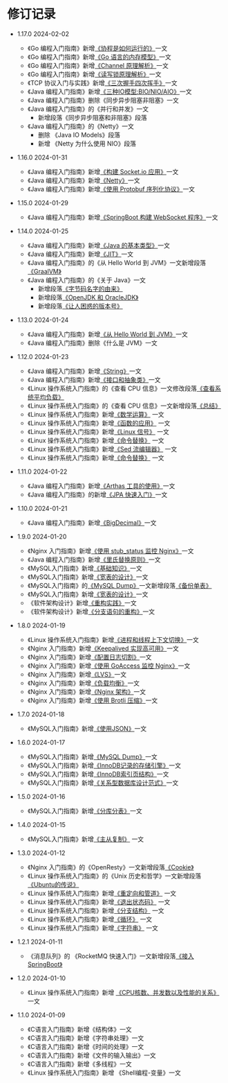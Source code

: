 # 修订记录

* 1.17.0 2024-02-02
  * 《Go 编程入门指南》新增[《协程是如何运行的》](https://go.doc.hacking.icu/how-the-coroutine-works.html)一文
  * 《Go 编程入门指南》新增[《Go 语言的内存模型》](https://go.doc.hacking.icu/go-memory-model.html)一文
  * 《Go 编程入门指南》新增[《Channel 原理解析》](https://go.doc.hacking.icu/how-channel-works.html)一文
  * 《Go 编程入门指南》新增[《读写锁原理解析》](https://go.doc.hacking.icu/rw-lock.html)一文
  * 《TCP 协议入门与实践》新增[《三次握手四次挥手》](https://tcp.doc.hacking.icu/handshake.html)一文
  * 《Java 编程入门指南》新增[《三种IO模型:BIO/NIO/AIO》](https://java.doc.hacking.icu/bio-nio-aio.html)一文
  * 《Java 编程入门指南》删除《同步异步阻塞非阻塞》一文
  * 《Java 编程入门指南》的《并行和并发》一文
    * 新增段落《同步异步阻塞和非阻塞》段落
  * 《Java 编程入门指南》的《Netty》一文
    * 删除 《Java IO Models》段落
    * 新增 《Netty 为什么使用 NIO》段落

* 1.16.0 2024-01-31
  * 《Java 编程入门指南》新增[《构建 Socket.io 应用》](https://java.doc.hacking.icu/socket-io.html)一文
  * 《Java 编程入门指南》新增[《Netty》](https://java.doc.hacking.icu/netty.html)一文
  * 《Java 编程入门指南》新增[《使用 Protobuf 序列化协议》](https://java.doc.hacking.icu/protobuf.html)一文

* 1.15.0 2024-01-29
  * 《Java 编程入门指南》新增[《SpringBoot 构建 WebSocket 程序》](https://java.doc.hacking.icu/use-websocket-in-springboot.html)一文

* 1.14.0 2024-01-25
  * 《Java 编程入门指南》新增[《Java 的基本类型》](https://java.doc.hacking.icu/java-primitive-data-types.html)一文
  * 《Java 编程入门指南》新增[《JIT》](https://java.doc.hacking.icu/jit.html)一文
  * 《Java 编程入门指南》的《从 Hello World 到 JVM》一文新增段落[《GraalVM》](https://java.doc.hacking.icu/how-a-single-line-of-java-code-executes.html#graal-vm)
  * 《Java 编程入门指南》的《关于 Java》一文
    * 新增段落[《字节码名字的由来》](https://java.doc.hacking.icu/override.html#bytecode)
    * 新增段落[《OpenJDK 和 OracleJDK》](https://java.doc.hacking.icu/override.html#difference-between-openjdk-and-oracle-jdk)
    * 新增段落[《让人困惑的版本号》](https://java.doc.hacking.icu/override.html#version)

* 1.13.0 2024-01-24
  * 《Java 编程入门指南》新增[《从 Hello World 到 JVM》](https://java.doc.hacking.icu/how-a-single-line-of-java-code-executes.html)一文
  * 《Java 编程入门指南》删除《什么是 JVM》一文

* 1.12.0 2024-01-23
  * 《Java 编程入门指南》新增[《String》](https://java.doc.hacking.icu/string.html)一文
  * 《Java 编程入门指南》新增[《接口和抽象类》](https://java.doc.hacking.icu/interface-and-abstract-class.html)一文
  * 《Linux 操作系统入门指南》的《查看 CPU 信息》一文修改段落[《查看系统平均负载》](https://linux.doc.hacking.icu/cpu-info.html#what-is-system-avg-load)
  * 《Linux 操作系统入门指南》的《查看 CPU 信息》一文新增段落[《总结》](https://linux.doc.hacking.icu/cpu-info.html#summary)
  * 《Linux 操作系统入门指南》新增[《数学运算》](https://linux.doc.hacking.icu/calc.html) 一文
  * 《Linux 操作系统入门指南》新增[《函数的应用》](https://linux.doc.hacking.icu/functions.html) 一文
  * 《Linux 操作系统入门指南》新增[《Linux 信号》](https://linux.doc.hacking.icu/signals.html) 一文
  * 《Linux 操作系统入门指南》新增[《命令替换》](https://linux.doc.hacking.icu/command-substitution.html) 一文
  * 《Linux 操作系统入门指南》新增[《Sed 流编辑器》](https://linux.doc.hacking.icu/sed.html) 一文
  * 《Linux 操作系统入门指南》新增[《命令替换》](https://linux.doc.hacking.icu/awk.html) 一文

* 1.11.0 2024-01-22
  * 《Java 编程入门指南》新增[《Arthas 工具的使用》](https://java.doc.hacking.icu/arthas.html)一文
  * 《Java 编程入门指南》的新增[《JPA 快速入门》](https://java.doc.hacking.icu/jpa-basic.html)一文

* 1.10.0 2024-01-21
  * 《Java 编程入门指南》新增[《BigDecimal》](https://java.doc.hacking.icu/bigdecimal.html#BigDecimal)一文

* 1.9.0 2024-01-20
  * 《Nginx 入门指南》新增[《使用 stub_status 监控 Nginx》](https://nginx.doc.hacking.icu/stub-status.html)一文
  * 《Java 编程入门指南》新增[《里氏替换原则》](https://java.doc.hacking.icu/lsp.html)一文
  * 《MySQL入门指南》新增[《基础知识》](https://mysql.doc.hacking.icu/basic.html)一文
  * 《MySQL入门指南》新增[《宽表的设计》](https://mysql.doc.hacking.icu/wide-table.html)一文
  * 《MySQL入门指南》的[《MySQL Dump》](https://mysql.doc.hacking.icu/basic.html)一文新增段落[《备份单表》](https://mysql.doc.hacking.icu/mysql-dump.html#backup-a-table)
  * 《MySQL入门指南》新增[《宽表的设计》](https://mysql.doc.hacking.icu/wide-table.html)一文
  * 《软件架构设计》新增[《重构实践》](https://architecture.doc.hacking.icu/refactoring.html)一文
  * 《软件架构设计》新增[《分支语句的重构》](https://architecture.doc.hacking.icu/refactoring-branch-statements.html)一文

* 1.8.0 2024-01-19
  * 《Linux 操作系统入门指南》新增[《进程和线程上下文切换》](https://linux.doc.hacking.icu/process-and-thread-context-switching.html)一文
  * 《Nginx 入门指南》新增[《Keepalived 实现高可用》](https://nginx.doc.hacking.icu/keepalived.html)一文
  * 《Nginx 入门指南》新增[《配置日志切割》](https://nginx.doc.hacking.icu/log-rotation.html)一文
  * 《Nginx 入门指南》新增[《使用 GoAccess 监控 Nginx》](https://nginx.doc.hacking.icu/go-access.html)一文
  * 《Nginx 入门指南》新增[《LVS》](https://nginx.doc.hacking.icu/lvs.html)一文
  * 《Nginx 入门指南》新增[《负载均衡》](https://nginx.doc.hacking.icu/load-balancing.html)一文
  * 《Nginx 入门指南》新增[《Nginx 架构》](https://nginx.doc.hacking.icu/the-architecture-of-nginx.html)一文
  * 《Nginx 入门指南》新增[《使用 Brotli 压缩》](https://nginx.doc.hacking.icu/brotli.html)一文

* 1.7.0 2024-01-18
  * 《MySQL入门指南》新增[《使用JSON》](https://mysql.doc.hacking.icu/json.html)一文

* 1.6.0 2024-01-17
    * 《MySQL入门指南》新增[《MySQL Dump》](https://mysql.doc.hacking.icu/mysql-dump.html)一文
    * 《MySQL入门指南》新增[《InnoDB记录的存储引擎》](https://mysql.doc.hacking.icu/innodb-record-storage-structure.html)一文
    * 《MySQL入门指南》新增[《InnoDB索引页结构》](https://mysql.doc.hacking.icu/innodb-index-page-structure.html)一文
    * 《MySQL入门指南》新增[《关系型数据库设计范式》](https://mysql.doc.hacking.icu/relational-database-design-normalization-forms.html)一文

* 1.5.0 2024-01-16
    * 《MySQL入门指南》新增[《分库分表》](https://mysql.doc.hacking.icu/sharding.html)一文

* 1.4.0 2024-01-15
    * 《MySQL入门指南》新增[《主从复制》](https://mysql.doc.hacking.icu/master-slave-replication.html) 一文

* 1.3.0 2024-01-12
    * 《Nginx 入门指南》的《OpenResty》一文新增段落[《Cookie》](https://nginx.doc.hacking.icu/openresty.html#cookie)
    * 《Linux 操作系统入门指南》的《Unix 历史和哲学》一文新增段落[《Ubuntu的传说》](https://linux.doc.hacking.icu/unix-philosophy.html#ubuntu)
    * 《Linux 操作系统入门指南》新增[《重定向和管道》](https://linux.doc.hacking.icu/redirect-and-pipeline.html) 一文
    * 《Linux 操作系统入门指南》新增[《退出状态码》](https://linux.doc.hacking.icu/exit-code.html) 一文
    * 《Linux 操作系统入门指南》新增[《分支结构》](https://linux.doc.hacking.icu/if-else.html) 一文
    * 《Linux 操作系统入门指南》新增[《循环》](https://linux.doc.hacking.icu/loops.html) 一文
    * 《Linux 操作系统入门指南》新增[《字符串》](https://linux.doc.hacking.icu/strings.html) 一文

* 1.2.1 2024-01-11
    * 《消息队列》的 《RocketMQ 快速入门》一文新增段落[《接入 SpringBoot》](https://mq.doc.hacking.icu/rocketmq-quick-start-guide.html#spring-boot)

* 1.2.0 2024-01-10
    * 《Linux 操作系统入门指南》新增 [《CPU核数、并发数以及性能的关系》](https://linux.doc.hacking.icu/the-relationship-between-the-number-of-cpu-and-concurrency-and-performance.html)一文

* 1.1.0 2024-01-09
    * 《C语言入门指南》新增《结构体》一文
    * 《C语言入门指南》新增《字符串处理》一文
    * 《C语言入门指南》新增《时间的处理》一文
    * 《C语言入门指南》新增《文件的输入输出》一文
    * 《C语言入门指南》新增《多线程》一文
    * 《Linux 操作系统入门指南》新增 《Shell编程-变量》一文